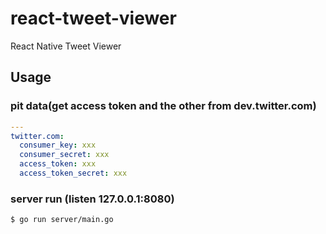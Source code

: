 # react-tweet-viewer
React Native Tweet Viewer

## Usage

### pit data(get access token and the other from dev.twitter.com)

```default.yaml
---
twitter.com:
  consumer_key: xxx
  consumer_secret: xxx
  access_token: xxx
  access_token_secret: xxx
```

### server run (listen 127.0.0.1:8080)

```
$ go run server/main.go
```
